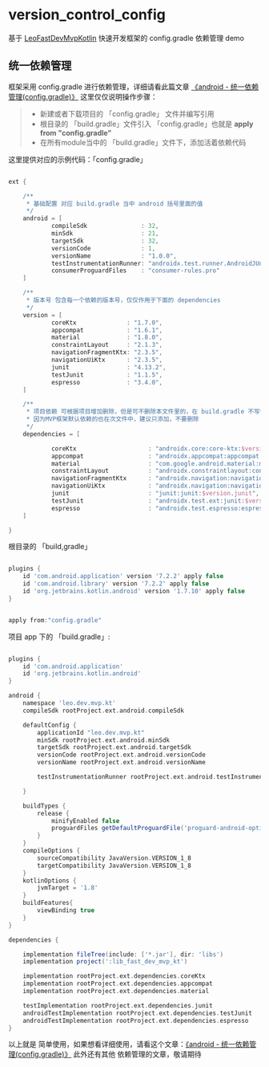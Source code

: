 # version_control_config

基于 [LeoFastDevMvpKotlin](https://github.com/leo2777/LeoFastDevMvpKotlin) 快速开发框架的 config.gradle 依赖管理 demo

## 统一依赖管理

框架采用 config.gradle 进行依赖管理，详细请看此篇文章 [《android - 统一依赖管理(config.gradle)》](https://juejin.cn/post/7224007334513770551) 这里仅仅说明操作步骤：

> - 新建或者下载项目的 「config.gradle」 文件并编写引用
> - 根目录的 「build.gradle」文件引入 「config.gradle」也就是 **apply from "config.gradle"**
> - 在所有module当中的 「build.gradle」文件下，添加活着依赖代码

这里提供对应的示例代码：「config.gradle」

```groovy

ext {

    /**
     * 基础配置 对应 build.gradle 当中 android 括号里面的值
     */
    android = [
            compileSdk               : 32,
            minSdk                   : 21,
            targetSdk                : 32,
            versionCode              : 1,
            versionName              : "1.0.0",
            testInstrumentationRunner: "androidx.test.runner.AndroidJUnitRunner",
            consumerProguardFiles    : "consumer-rules.pro"
    ]

    /**
     * 版本号 包含每一个依赖的版本号，仅仅作用于下面的 dependencies
     */
    version = [
            coreKtx              : "1.7.0",
            appcompat            : "1.6.1",
            material             : "1.8.0",
            constraintLayout     : "2.1.3",
            navigationFragmentKtx: "2.3.5",
            navigationUiKtx      : "2.3.5",
            junit                : "4.13.2",
            testJunit            : "1.1.5",
            espresso             : "3.4.0",
    ]

    /**
     * 项目依赖 可根据项目增加删除，但是可不删除本文件里的，在 build.gradle 不写依赖即可
     * 因为MVP框架默认依赖的也在次文件中，建议只添加，不要删除
     */
    dependencies = [

            coreKtx                    : "androidx.core:core-ktx:$version.coreKtx",
            appcompat                  : "androidx.appcompat:appcompat:$version.appcompat",
            material                   : "com.google.android.material:material:$version.material",
            constraintLayout           : "androidx.constraintlayout:constraintlayout:$version.constraintLayout",
            navigationFragmentKtx      : "androidx.navigation:navigation-fragment-ktx:$version.navigationFragmentKtx",
            navigationUiKtx            : "androidx.navigation:navigation-ui-ktx:$version.navigationUiKtx",
            junit                      : "junit:junit:$version.junit",
            testJunit                  : "androidx.test.ext:junit:$version.testJunit",
            espresso                   : "androidx.test.espresso:espresso-core:$version.espresso",
    ]

}

```

根目录的 「build,gradle」

```groovy

plugins {
    id 'com.android.application' version '7.2.2' apply false
    id 'com.android.library' version '7.2.2' apply false
    id 'org.jetbrains.kotlin.android' version '1.7.10' apply false
}


apply from:"config.gradle"

```
项目 app 下的 「build.gradle」:

```groovy

plugins {
    id 'com.android.application'
    id 'org.jetbrains.kotlin.android'
}

android {
    namespace 'leo.dev.mvp.kt'
    compileSdk rootProject.ext.android.compileSdk

    defaultConfig {
        applicationId "leo.dev.mvp.kt"
        minSdk rootProject.ext.android.minSdk
        targetSdk rootProject.ext.android.targetSdk
        versionCode rootProject.ext.android.versionCode
        versionName rootProject.ext.android.versionName

        testInstrumentationRunner rootProject.ext.android.testInstrumentationRunner

    }

    buildTypes {
        release {
            minifyEnabled false
            proguardFiles getDefaultProguardFile('proguard-android-optimize.txt'), 'proguard-rules.pro'
        }
    }
    compileOptions {
        sourceCompatibility JavaVersion.VERSION_1_8
        targetCompatibility JavaVersion.VERSION_1_8
    }
    kotlinOptions {
        jvmTarget = '1.8'
    }
    buildFeatures{
        viewBinding true
    }
}

dependencies {

    implementation fileTree(include: ['*.jar'], dir: 'libs')
    implementation project(':lib_fast_dev_mvp_kt')

    implementation rootProject.ext.dependencies.coreKtx
    implementation rootProject.ext.dependencies.appcompat
    implementation rootProject.ext.dependencies.material

    testImplementation rootProject.ext.dependencies.junit
    androidTestImplementation rootProject.ext.dependencies.testJunit
    androidTestImplementation rootProject.ext.dependencies.espresso
}

```

以上就是 简单使用，如果想看详细使用，请看这个文章：[《android - 统一依赖管理(config.gradle)》](https://juejin.cn/post/7224007334513770551)
此外还有其他 依赖管理的文章，敬请期待
